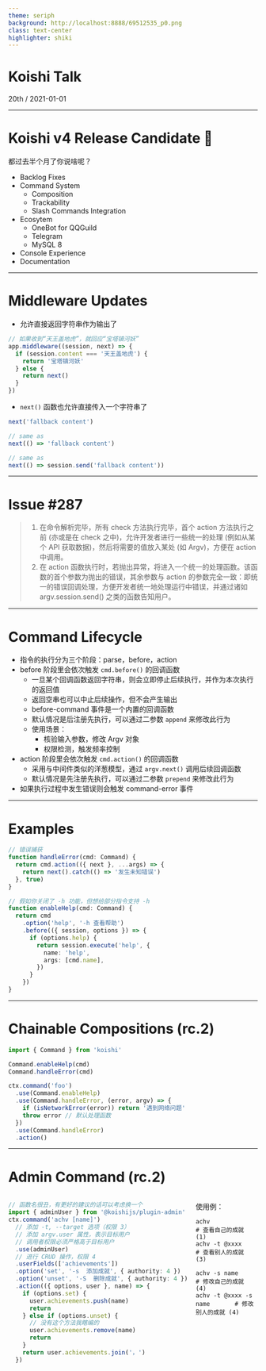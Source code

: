 ```yaml
---
theme: seriph
background: http://localhost:8888/69512535_p0.png
class: text-center
highlighter: shiki
---
```


# Koishi Talk

<div class="opacity-80">
20th / 2021-01-01
</div>

---

# Koishi v4 Release Candidate 🎉

都过去半个月了你说啥呢？

- Backlog Fixes
- Command System
  - Composition
  - Trackability
  - Slash Commands Integration
- Ecosytem
  - OneBot for QQGuild
  - Telegram
  - MySQL 8
- Console Experience
- Documentation

---

# Middleware Updates

- 允许直接返回字符串作为输出了

```ts
// 如果收到“天王盖地虎”，就回应“宝塔镇河妖”
app.middleware((session, next) => {
  if (session.content === '天王盖地虎') {
    return '宝塔镇河妖'
  } else {
    return next()
  }
})
```

- `next()` 函数也允许直接传入一个字符串了

```ts
next('fallback content')

// same as
next(() => 'fallback content')

// same as
next(() => session.send('fallback content'))
```

---

# Issue #287

> 1. 在命令解析完毕，所有 check 方法执行完毕，首个 action 方法执行之前 (亦或是在 check 之中)，允许开发者进行一些统一的处理 (例如从某个 API 获取数据)，然后将需要的值放入某处 (如 Argv)，方便在 action 中调用。
> 2. 在 action 函数执行时，若抛出异常，将进入一个统一的处理函数。该函数的首个参数为抛出的错误，其余参数与 action 的参数完全一致：即统一的错误回调处理，方便开发者统一地处理运行中错误，并通过诸如 argv.session.send() 之类的函数告知用户。

---

# Command Lifecycle

- 指令的执行分为三个阶段：parse，before，action
- before 阶段里会依次触发 `cmd.before()` 的回调函数
  - 一旦某个回调函数返回字符串，则会立即停止后续执行，并作为本次执行的返回值
  - 返回空串也可以中止后续操作，但不会产生输出
  - before-command 事件是一个内置的回调函数
  - 默认情况是后注册先执行，可以通过二参数 `append` 来修改此行为
  - 使用场景：
    - 核验输入参数，修改 Argv 对象
    - 权限检测，触发频率控制
- action 阶段里会依次触发 `cmd.action()` 的回调函数
  - 采用与中间件类似的洋葱模型，通过 `argv.next()` 调用后续回调函数
  - 默认情况是先注册先执行，可以通过二参数 `prepend` 来修改此行为
- 如果执行过程中发生错误则会触发 command-error 事件

---

# Examples

```ts
// 错误捕获
function handleError(cmd: Command) {
  return cmd.action(({ next }, ...args) => {
    return next().catch(() => '发生未知错误')
  }, true)
}
```

```ts
// 假如你关闭了 -h 功能，但想给部分指令支持 -h
function enableHelp(cmd: Command) {
  return cmd
    .option('help', '-h 查看帮助')
    .before(({ session, options }) => {
      if (options.help) {
        return session.execute('help', {
          name: 'help',
          args: [cmd.name],
        })
      }
    })
}
```

---

# Chainable Compositions (rc.2)

```ts
import { Command } from 'koishi'

Command.enableHelp(cmd)
Command.handleError(cmd)

ctx.command('foo')
  .use(Command.enableHelp)
  .use(Command.handleError, (error, argv) => {
    if (isNetworkError(error)) return '遇到网络问题'
    throw error // 默认处理函数
  })
  .use(Command.handleError)
  .action()
```

---

# Admin Command (rc.2)

<style>

.container {
  display: flex;
  gap: 1rem;
}
.left, .right {
  width: 100%;
}

</style>

<div class="container">
<div class="left">

```ts
// 函数名很丑，有更好的建议的话可以考虑换一个
import { adminUser } from '@koishijs/plugin-admin'
ctx.command('achv [name]')
  // 添加 -t, --target 选项（权限 3）
  // 添加 argv.user 属性，表示目标用户
  // 调用者权限必须严格高于目标用户
  .use(adminUser)
  // 进行 CRUD 操作，权限 4
  .userFields(['achievements'])
  .option('set', '-s  添加成就', { authority: 4 })
  .option('unset', '-S  删除成就', { authority: 4 })
  .action(({ options, user }, name) => {
    if (options.set) {
      user.achievements.push(name)
      return
    } else if (options.unset) {
      // 没有这个方法我瞎编的
      user.achievements.remove(name)
      return
    }
    return user.achievements.join('，')
  })
```

</div>
<div class="right">

使用例：

```
achv                        # 查看自己的成就 (1)
achv -t @xxxx               # 查看别人的成就 (3)

achv -s name                # 修改自己的成就 (4)
achv -t @xxxx -s name       # 修改别人的成就 (4)
```

</div>
</div>
